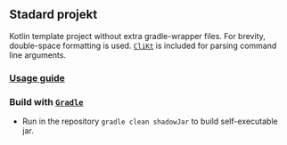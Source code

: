 ## Stadard projekt

Kotlin template project without extra gradle-wrapper files. For brevity, double-space formatting is used. [`CliKt`](https://github.com/ajalt/clikt) is included for parsing command line arguments.

### [Usage guide](https://docs.github.com/en/github/creating-cloning-and-archiving-repositories/creating-a-repository-from-a-template#creating-a-repository-from-a-template)

### Build with [`Gradle`](https://gradle.org/)

* Run in the repository `gradle clean shadowJar` to build self-executable jar.

